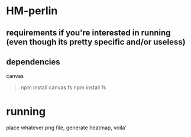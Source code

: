 # HM-perlin
## requirements if you're interested in running (even though its pretty specific and/or useless)

## dependencies
canvas
>npm install canvas
fs
>npm install fs

# running

place whatever png file, generate heatmap, voila'
